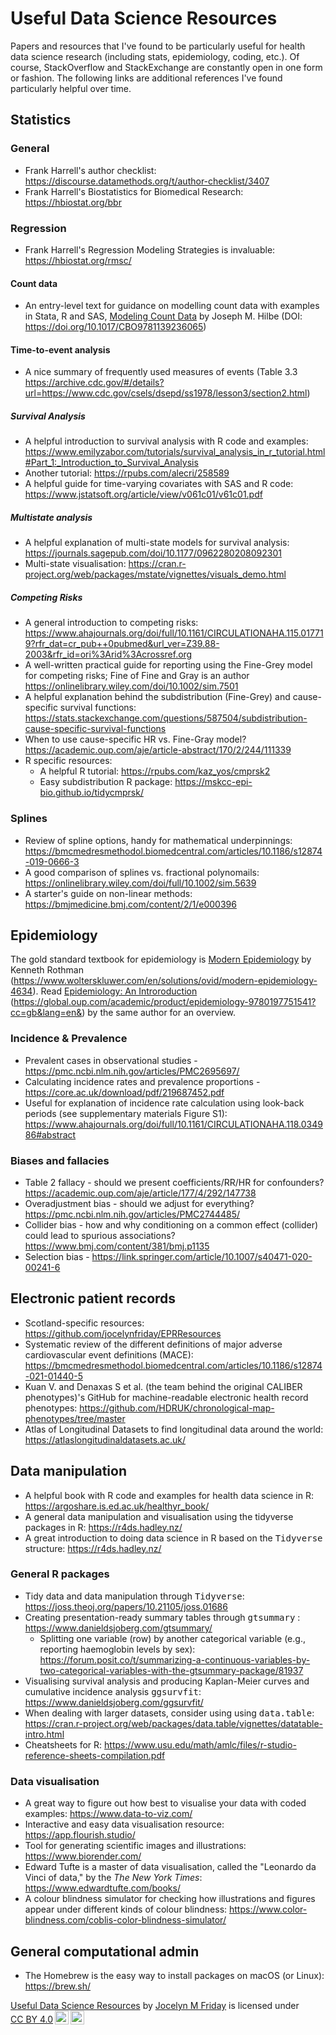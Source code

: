 # Useful Data Science Resources
Papers and resources that I've found to be particularly useful for health data science research (including stats, epidemiology, coding, etc.).  Of course, StackOverflow and StackExchange are constantly open in one form or fashion.  The following links are additional references I've found particularly helpful over time.  

## Statistics
### General
* Frank Harrell's author checklist: https://discourse.datamethods.org/t/author-checklist/3407
* Frank Harrell's Biostatistics for Biomedical Research: https://hbiostat.org/bbr

### Regression
* Frank Harrell's Regression Modeling Strategies is invaluable: https://hbiostat.org/rmsc/

#### Count data
* An entry-level text for guidance on modelling count data with examples in Stata, R and SAS, <ins>Modeling Count Data</ins> by Joseph M. Hilbe (DOI: https://doi.org/10.1017/CBO9781139236065)
  
#### Time-to-event analysis
* A nice summary of frequently used measures of events (Table 3.3 https://archive.cdc.gov/#/details?url=https://www.cdc.gov/csels/dsepd/ss1978/lesson3/section2.html)
  
##### Survival Analysis
* A helpful introduction to survival analysis with R code and examples: https://www.emilyzabor.com/tutorials/survival_analysis_in_r_tutorial.html#Part_1:_Introduction_to_Survival_Analysis
* Another tutorial: https://rpubs.com/alecri/258589
* A helpful guide for time-varying covariates with SAS and R code: https://www.jstatsoft.org/article/view/v061c01/v61c01.pdf

##### Multistate analysis
* A helpful explanation of multi-state models for survival analysis: https://journals.sagepub.com/doi/10.1177/0962280208092301
* Multi-state visualisation: https://cran.r-project.org/web/packages/mstate/vignettes/visuals_demo.html

##### Competing Risks
* A general introduction to competing risks: https://www.ahajournals.org/doi/full/10.1161/CIRCULATIONAHA.115.017719?rfr_dat=cr_pub++0pubmed&url_ver=Z39.88-2003&rfr_id=ori%3Arid%3Acrossref.org 
* A well-written practical guide for reporting using the Fine-Grey model for competing risks; Fine of Fine and Gray is an author https://onlinelibrary.wiley.com/doi/10.1002/sim.7501
* A helpful explanation behind the subdistribution (Fine-Grey) and cause-specific survival functions: https://stats.stackexchange.com/questions/587504/subdistribution-cause-specific-survival-functions
* When to use cause-specific HR vs. Fine-Gray model? https://academic.oup.com/aje/article-abstract/170/2/244/111339
* R specific resources:
  * A helpful R tutorial: https://rpubs.com/kaz_yos/cmprsk2
  * Easy subdistribution R package: https://mskcc-epi-bio.github.io/tidycmprsk/


### Splines 
* Review of spline options, handy for mathematical underpinnings: https://bmcmedresmethodol.biomedcentral.com/articles/10.1186/s12874-019-0666-3
* A good comparison of splines vs. fractional polynomails: https://onlinelibrary.wiley.com/doi/full/10.1002/sim.5639
* A starter's guide on non-linear methods: https://bmjmedicine.bmj.com/content/2/1/e000396 

## Epidemiology
The gold standard textbook for epidemiology is <ins>Modern Epidemiology</ins> by Kenneth Rothman (https://www.wolterskluwer.com/en/solutions/ovid/modern-epidemiology-4634). Read <ins>Epidemiology: An Introroduction</ins> (https://global.oup.com/academic/product/epidemiology-9780197751541?cc=gb&lang=en&) by the same author for an overview. 

### Incidence & Prevalence
* Prevalent cases in observational studies - https://pmc.ncbi.nlm.nih.gov/articles/PMC2695697/
* Calculating incidence rates and prevalence proportions - https://core.ac.uk/download/pdf/219687452.pdf
* Useful for explanation of incidence rate calculation using look-back periods (see supplementary materials Figure S1): https://www.ahajournals.org/doi/full/10.1161/CIRCULATIONAHA.118.034986#abstract

### Biases and fallacies
* Table 2 fallacy - should we present coefficients/RR/HR for confounders? https://academic.oup.com/aje/article/177/4/292/147738
* Overadjustment bias - should we adjust for everything? https://pmc.ncbi.nlm.nih.gov/articles/PMC2744485/
* Collider bias - how and why conditioning on a common effect (collider) could lead to spurious associations? https://www.bmj.com/content/381/bmj.p1135
* Selection bias - https://link.springer.com/article/10.1007/s40471-020-00241-6

## Electronic patient records
* Scotland-specific resources: https://github.com/jocelynfriday/EPRResources
* Systematic review of the different definitions of major adverse cardiovascular event definitions (MACE): https://bmcmedresmethodol.biomedcentral.com/articles/10.1186/s12874-021-01440-5
* Kuan V. and Denaxas S et al. (the team behind the original CALIBER phenotypes)'s GitHub for machine-readable electronic health record phenotypes: https://github.com/HDRUK/chronological-map-phenotypes/tree/master
* Atlas of Longitudinal Datasets to find longitudinal data around the world: https://atlaslongitudinaldatasets.ac.uk/

## Data manipulation
* A helpful book with R code and examples for health data science in R: https://argoshare.is.ed.ac.uk/healthyr_book/
* A general data manipulation and visualisation using the tidyverse packages in R: https://r4ds.hadley.nz/
* A great introduction to doing data science in R based on the <tt>Tidyverse</tt> structure: https://r4ds.hadley.nz/

### General R packages
* Tidy data and data manipulation through <tt>Tidyverse</tt>: https://joss.theoj.org/papers/10.21105/joss.01686
* Creating presentation-ready summary tables through <tt>gtsummary</tt> : https://www.danieldsjoberg.com/gtsummary/
  * Splitting one variable (row) by another categorical variable (e.g., reporting haemoglobin levels by sex): https://forum.posit.co/t/summarizing-a-continuous-variables-by-two-categorical-variables-with-the-gtsummary-package/81937
* Visualising survival analysis and producing Kaplan-Meier curves and cumulative incidence analysis <tt>ggsurvfit</tt>: https://www.danieldsjoberg.com/ggsurvfit/
* When dealing with larger datasets, consider using using <tt>data.table</tt>: https://cran.r-project.org/web/packages/data.table/vignettes/datatable-intro.html
* Cheatsheets for R: https://www.usu.edu/math/amlc/files/r-studio-reference-sheets-compilation.pdf

### Data visualisation
* A great way to figure out how best to visualise your data with coded examples: https://www.data-to-viz.com/
* Interactive and easy data visualisation resource: https://app.flourish.studio/
* Tool for generating scientific images and illustrations: https://www.biorender.com/
* Edward Tufte is a master of data visualisation, called the "Leonardo da Vinci of data," by the <i>The New York Times</i>: https://www.edwardtufte.com/books/
* A colour blindness simulator for checking how illustrations and figures appear under different kinds of colour blindness: https://www.color-blindness.com/coblis-color-blindness-simulator/

## General computational admin
* The Homebrew is the easy way to install packages on macOS (or Linux): https://brew.sh/

<p xmlns:cc="http://creativecommons.org/ns#" xmlns:dct="http://purl.org/dc/terms/"><a property="dct:title" rel="cc:attributionURL" href="https://github.com/jocelynfriday/UsefulDataSceinceResources">Useful Data Science Resources</a> by <a rel="cc:attributionURL dct:creator" property="cc:attributionName" href="https://github.com/jocelynfriday">Jocelyn M Friday</a> is licensed under <a href="https://creativecommons.org/licenses/by/4.0/?ref=chooser-v1" target="_blank" rel="license noopener noreferrer" style="display:inline-block;">CC BY 4.0<img style="height:22px!important;margin-left:3px;vertical-align:text-bottom;" src="https://mirrors.creativecommons.org/presskit/icons/cc.svg?ref=chooser-v1" alt=""><img style="height:22px!important;margin-left:3px;vertical-align:text-bottom;" src="https://mirrors.creativecommons.org/presskit/icons/by.svg?ref=chooser-v1" alt=""></a></p>
